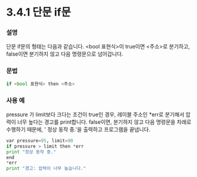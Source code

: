 # 3.4.1 단문 if문

### 설명

단문 if문의 형태는 다음과 같습니다. &lt;bool 표현식&gt;이 true이면 &lt;주소&gt;로 분기하고, false이면 분기하지 않고 다음 명령문으로 넘어갑니다.

### 문법

```python
if <bool 표현식> then <주소>
```

### 사용 예

pressure 가 limit보다 크다는 조건이 true인 경우, 레이블 주소인 \*err로 분기해서 압력이 너무 높다는 경고를 print합니다. false이면, 분기하지 않고 다음 명령문을 차례로 수행하기 때문에, ' 정상 동작 중.'을 출력하고 프로그램을 끝냅니다.

```python
var pressure=95, limit=90
if pressure > limit then *err
print "정상 동작 중."
end
*err
print "경고: 압력이 너무 높습니다."
```

